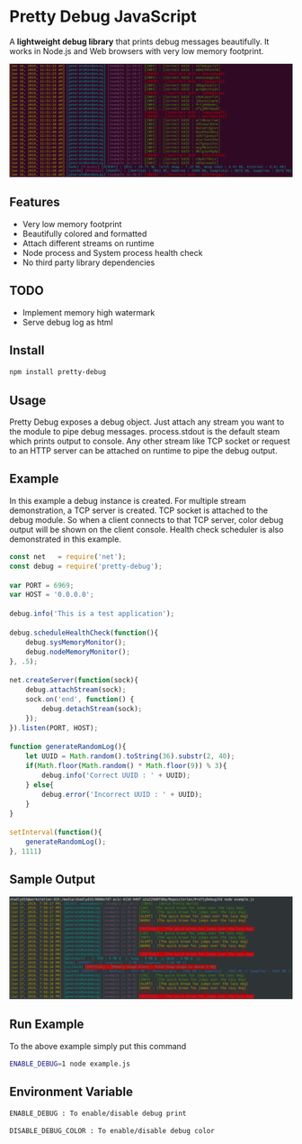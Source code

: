 # Pretty Debug JavaScript
A **lightweight debug library** that prints debug messages beautifully. It works in Node.js and Web browsers with very low memory footprint. 

<div style="text-align:center"><img src ="https://raw.githubusercontent.com/shadlyd15/PrettyDebugJS/master/images/prettyDebug.png" alt ="Sample Output"/></div>

## Features
- Very low memory footprint
- Beautifully colored and formatted
- Attach different streams on runtime
- Node process and System process health check
- No third party library dependencies

## TODO
- Implement memory high watermark
- Serve debug log as html

## Install
```bash
npm install pretty-debug
```

## Usage

Pretty Debug exposes a debug object. Just attach any stream you want to the module to pipe debug messages. process.stdout is the default steam which prints output to console. Any other stream like TCP socket or request to an HTTP server can be attached on runtime to pipe the debug output. 

## Example
In this example a debug instance is created. For multiple stream demonstration, a TCP server is created. TCP socket is attached to the debug module. So when a client connects to that TCP server, color debug output will be shown on the client console. Health check scheduler is also demonstrated in this example. 

```javascript
const net 	= require('net');
const debug = require('pretty-debug');

var PORT = 6969;
var HOST = '0.0.0.0';

debug.info('This is a test application');

debug.scheduleHealthCheck(function(){
	debug.sysMemoryMonitor();
	debug.nodeMemoryMonitor();
}, .5);

net.createServer(function(sock){
	debug.attachStream(sock);
	sock.on('end', function() {
		debug.detachStream(sock);
	}); 
}).listen(PORT, HOST);

function generateRandomLog(){
	let UUID = Math.random().toString(36).substr(2, 40);
	if(Math.floor(Math.random() * Math.floor(9)) % 3){
		debug.info('Correct UUID : ' + UUID);
	} else{
		debug.error('Incorrect UUID : ' + UUID);
	}
}

setInterval(function(){
	generateRandomLog();
}, 1111)
```
## Sample Output

<div style="text-align:center"><img src ="https://raw.githubusercontent.com/shadlyd15/PrettyDebugJS/master/images/screenshot.png" alt ="Sample Output"/></div>

## Run Example
To the above example simply put this command
```bash
ENABLE_DEBUG=1 node example.js
```
## Environment Variable
```bash
ENABLE_DEBUG : To enable/disable debug print
```
```bash
DISABLE_DEBUG_COLOR : To enable/disable debug color
```
